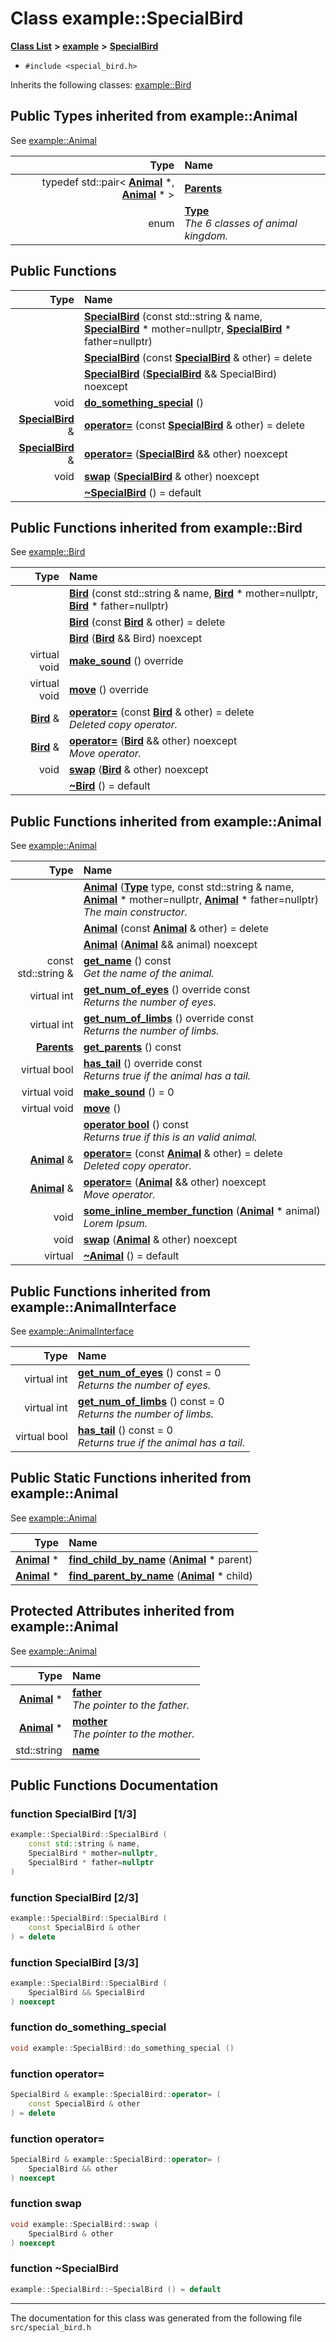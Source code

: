 
# Class example::SpecialBird


[**Class List**](annotated.md) **>** [**example**](namespaceexample.md) **>** [**SpecialBird**](classexample_1_1_special_bird.md)





* `#include <special_bird.h>`



Inherits the following classes: [example::Bird](classexample_1_1_bird.md)










## Public Types inherited from example::Animal

See [example::Animal](classexample_1_1_animal.md)

| Type | Name |
| ---: | :--- |
| typedef std::pair&lt; [**Animal**](classexample_1_1_animal.md) \*, [**Animal**](classexample_1_1_animal.md) \* &gt; | [**Parents**](classexample_1_1_animal.md#typedef-parents)  <br> |
| enum  | [**Type**](classexample_1_1_animal.md#enum-type)  <br>_The 6 classes of animal kingdom._  |














## Public Functions

| Type | Name |
| ---: | :--- |
|   | [**SpecialBird**](classexample_1_1_special_bird.md#function-specialbird-1-3) (const std::string & name, [**SpecialBird**](classexample_1_1_special_bird.md) \* mother=nullptr, [**SpecialBird**](classexample_1_1_special_bird.md) \* father=nullptr) <br> |
|   | [**SpecialBird**](classexample_1_1_special_bird.md#function-specialbird-2-3) (const [**SpecialBird**](classexample_1_1_special_bird.md) & other) = delete<br> |
|   | [**SpecialBird**](classexample_1_1_special_bird.md#function-specialbird-3-3) ([**SpecialBird**](classexample_1_1_special_bird.md) && SpecialBird) noexcept<br> |
|  void | [**do\_something\_special**](classexample_1_1_special_bird.md#function-do-something-special) () <br> |
|  [**SpecialBird**](classexample_1_1_special_bird.md) & | [**operator=**](classexample_1_1_special_bird.md#function-operator) (const [**SpecialBird**](classexample_1_1_special_bird.md) & other) = delete<br> |
|  [**SpecialBird**](classexample_1_1_special_bird.md) & | [**operator=**](classexample_1_1_special_bird.md#function-operator-2) ([**SpecialBird**](classexample_1_1_special_bird.md) && other) noexcept<br> |
|  void | [**swap**](classexample_1_1_special_bird.md#function-swap) ([**SpecialBird**](classexample_1_1_special_bird.md) & other) noexcept<br> |
|   | [**~SpecialBird**](classexample_1_1_special_bird.md#function-specialbird) () = default<br> |

## Public Functions inherited from example::Bird

See [example::Bird](classexample_1_1_bird.md)

| Type | Name |
| ---: | :--- |
|   | [**Bird**](classexample_1_1_bird.md#function-bird-1-3) (const std::string & name, [**Bird**](classexample_1_1_bird.md) \* mother=nullptr, [**Bird**](classexample_1_1_bird.md) \* father=nullptr) <br> |
|   | [**Bird**](classexample_1_1_bird.md#function-bird-2-3) (const [**Bird**](classexample_1_1_bird.md) & other) = delete<br> |
|   | [**Bird**](classexample_1_1_bird.md#function-bird-3-3) ([**Bird**](classexample_1_1_bird.md) && Bird) noexcept<br> |
| virtual void | [**make\_sound**](classexample_1_1_bird.md#function-make-sound) () override<br> |
| virtual void | [**move**](classexample_1_1_bird.md#function-move) () override<br> |
|  [**Bird**](classexample_1_1_bird.md) & | [**operator=**](classexample_1_1_bird.md#function-operator) (const [**Bird**](classexample_1_1_bird.md) & other) = delete<br>_Deleted copy operator._  |
|  [**Bird**](classexample_1_1_bird.md) & | [**operator=**](classexample_1_1_bird.md#function-operator-2) ([**Bird**](classexample_1_1_bird.md) && other) noexcept<br>_Move operator._  |
|  void | [**swap**](classexample_1_1_bird.md#function-swap) ([**Bird**](classexample_1_1_bird.md) & other) noexcept<br> |
|   | [**~Bird**](classexample_1_1_bird.md#function-bird) () = default<br> |

## Public Functions inherited from example::Animal

See [example::Animal](classexample_1_1_animal.md)

| Type | Name |
| ---: | :--- |
|   | [**Animal**](classexample_1_1_animal.md#function-animal-1-3) ([**Type**](classexample_1_1_animal.md#enum-type) type, const std::string & name, [**Animal**](classexample_1_1_animal.md) \* mother=nullptr, [**Animal**](classexample_1_1_animal.md) \* father=nullptr) <br>_The main constructor._  |
|   | [**Animal**](classexample_1_1_animal.md#function-animal-2-3) (const [**Animal**](classexample_1_1_animal.md) & other) = delete<br> |
|   | [**Animal**](classexample_1_1_animal.md#function-animal-3-3) ([**Animal**](classexample_1_1_animal.md) && animal) noexcept<br> |
|  const std::string & | [**get\_name**](classexample_1_1_animal.md#function-get-name) () const<br>_Get the name of the animal._  |
| virtual int | [**get\_num\_of\_eyes**](classexample_1_1_animal.md#function-get-num-of-eyes) () override const<br>_Returns the number of eyes._  |
| virtual int | [**get\_num\_of\_limbs**](classexample_1_1_animal.md#function-get-num-of-limbs) () override const<br>_Returns the number of limbs._  |
|  [**Parents**](classexample_1_1_animal.md#typedef-parents) | [**get\_parents**](classexample_1_1_animal.md#function-get-parents) () const<br> |
| virtual bool | [**has\_tail**](classexample_1_1_animal.md#function-has-tail) () override const<br>_Returns true if the animal has a tail._  |
| virtual void | [**make\_sound**](classexample_1_1_animal.md#function-make-sound) () = 0<br> |
| virtual void | [**move**](classexample_1_1_animal.md#function-move) () <br> |
|   | [**operator bool**](classexample_1_1_animal.md#function-operator-bool) () const<br>_Returns true if this is an valid animal._  |
|  [**Animal**](classexample_1_1_animal.md) & | [**operator=**](classexample_1_1_animal.md#function-operator) (const [**Animal**](classexample_1_1_animal.md) & other) = delete<br>_Deleted copy operator._  |
|  [**Animal**](classexample_1_1_animal.md) & | [**operator=**](classexample_1_1_animal.md#function-operator-2) ([**Animal**](classexample_1_1_animal.md) && other) noexcept<br>_Move operator._  |
|  void | [**some\_inline\_member\_function**](classexample_1_1_animal.md#function-some-inline-member-function) ([**Animal**](classexample_1_1_animal.md) \* animal) <br>_Lorem Ipsum._  |
|  void | [**swap**](classexample_1_1_animal.md#function-swap) ([**Animal**](classexample_1_1_animal.md) & other) noexcept<br> |
| virtual  | [**~Animal**](classexample_1_1_animal.md#function-animal) () = default<br> |

## Public Functions inherited from example::AnimalInterface

See [example::AnimalInterface](classexample_1_1_animal_interface.md)

| Type | Name |
| ---: | :--- |
| virtual int | [**get\_num\_of\_eyes**](classexample_1_1_animal_interface.md#function-get-num-of-eyes) () const = 0<br>_Returns the number of eyes._  |
| virtual int | [**get\_num\_of\_limbs**](classexample_1_1_animal_interface.md#function-get-num-of-limbs) () const = 0<br>_Returns the number of limbs._  |
| virtual bool | [**has\_tail**](classexample_1_1_animal_interface.md#function-has-tail) () const = 0<br>_Returns true if the animal has a tail._  |



## Public Static Functions inherited from example::Animal

See [example::Animal](classexample_1_1_animal.md)

| Type | Name |
| ---: | :--- |
|  [**Animal**](classexample_1_1_animal.md) \* | [**find\_child\_by\_name**](classexample_1_1_animal.md#function-find-child-by-name) ([**Animal**](classexample_1_1_animal.md) \* parent) <br> |
|  [**Animal**](classexample_1_1_animal.md) \* | [**find\_parent\_by\_name**](classexample_1_1_animal.md#function-find-parent-by-name) ([**Animal**](classexample_1_1_animal.md) \* child) <br> |












## Protected Attributes inherited from example::Animal

See [example::Animal](classexample_1_1_animal.md)

| Type | Name |
| ---: | :--- |
|  [**Animal**](classexample_1_1_animal.md) \* | [**father**](classexample_1_1_animal.md#variable-father)  <br>_The pointer to the father._  |
|  [**Animal**](classexample_1_1_animal.md) \* | [**mother**](classexample_1_1_animal.md#variable-mother)  <br>_The pointer to the mother._  |
|  std::string | [**name**](classexample_1_1_animal.md#variable-name)  <br> |














## Public Functions Documentation


### function SpecialBird [1/3]


```cpp
example::SpecialBird::SpecialBird (
    const std::string & name,
    SpecialBird * mother=nullptr,
    SpecialBird * father=nullptr
) 
```



### function SpecialBird [2/3]


```cpp
example::SpecialBird::SpecialBird (
    const SpecialBird & other
) = delete
```



### function SpecialBird [3/3]


```cpp
example::SpecialBird::SpecialBird (
    SpecialBird && SpecialBird
) noexcept
```



### function do\_something\_special 


```cpp
void example::SpecialBird::do_something_special () 
```



### function operator= 


```cpp
SpecialBird & example::SpecialBird::operator= (
    const SpecialBird & other
) = delete
```



### function operator= 


```cpp
SpecialBird & example::SpecialBird::operator= (
    SpecialBird && other
) noexcept
```



### function swap 


```cpp
void example::SpecialBird::swap (
    SpecialBird & other
) noexcept
```



### function ~SpecialBird 


```cpp
example::SpecialBird::~SpecialBird () = default
```



------------------------------
The documentation for this class was generated from the following file `src/special_bird.h`